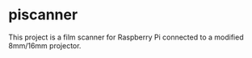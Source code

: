 # piscanner
This project is a film scanner for Raspberry Pi connected to a modified 8mm/16mm projector.
